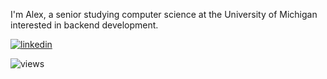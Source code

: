 I'm Alex, a senior studying computer science at the University of Michigan interested in backend development.

[![linkedin](https://img.shields.io/badge/LinkedIn-blue?style=for-the-badge&logo=linkedin&logoColor=white)](https://www.linkedin.com/in/zhuasy/)

![views](https://komarev.com/ghpvc/?username=zhuasy&style=flat-square&color=blue)
